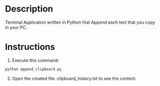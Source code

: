 # Description
Terminal Application written in Python that Append each text that you copy in your PC.

# Instructions

1. Execute this command:
```sh
python append_clipboard.py
```
2. Open the created file: clipboard_history.txt to see the content.
